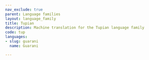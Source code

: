```yaml
---
nav_exclude: true
parent: Language families
layout: language_family
title: Tupian
description: Machine translation for the Tupian language family
code: tup
languages:
- slug: guarani
  name: Guarani

---
```


